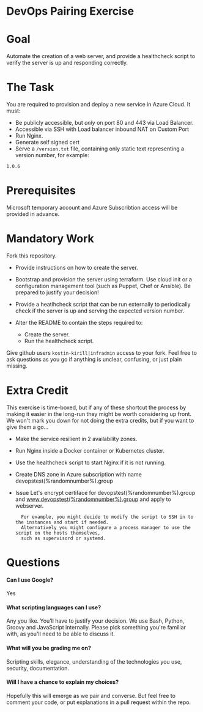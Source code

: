 DevOps Pairing Exercise
=======================

# Goal

Automate the creation of a web server, and provide a healthcheck script to verify the server is up and responding correctly.

# The Task

You are required to provision and deploy a new service in Azure Cloud. It must:

* Be publicly accessible, but *only* on port 80 and 443 via Load Balancer.
* Accessible via SSH with Load balancer inbound NAT on Custom Port
* Run Nginx.
* Generate self signed cert
* Serve a `/version.txt` file, containing only static text representing a version number, for example:

```
1.0.6
```

# Prerequisites

Microsoft temporary account and Azure Subscribtion access will be provided in advance.

# Mandatory Work

Fork this repository.

* Provide instructions on how to create the server.

* Bootstrap and provision the server using terraform. Use cloud init or a configuration management tool (such as Puppet, Chef or Ansible). Be prepared to justify your decision!

* Provide a heatlhcheck script that can be run externally to periodically check if the server is up and serving the expected version number.

* Alter the README to contain the steps required to:
  * Create the server.
  * Run the healthcheck script.

Give github users `kostin-kirill|infradmin` access to your fork.
Feel free to ask questions as you go if anything is unclear, confusing, or just plain missing.

# Extra Credit

This exercise is time-boxed, but if any of these shortcut the process by making it easier in the long-run they might be worth considering up front. We won't mark you down for not doing the extra credits, but if you want to give them a go...

* Make the service resilient in 2 availability zones.
* Run Nginx inside a Docker container or Kubernetes cluster.
* Use the healthcheck script to start Nginx if it is not running.
* Create DNS zone in Azure subscription with name devopstest(%randomnumber%).group
* Issue Let's encrypt certiface for devopstest(%randomnumber%).group and www.devopstest(%randomnumber%).group and apply to webserver. 

        For example, you might decide to modify the script to SSH in to the instances and start if needed.
        Alternatively you might configure a process manager to use the script on the hosts themselves,
        such as supervisord or systemd.

# Questions

#### Can I use Google?

Yes

#### What scripting languages can I use?

Any you like. You’ll have to justify your decision. We use Bash, Python, Groovy and JavaScript internally. Please pick something you're familiar with, as you'll need to be able to discuss it.

#### What will you be grading me on?

Scripting skills, elegance, understanding of the technologies you use, security, documentation.

#### Will I have a chance to explain my choices?

Hopefully this will emerge as we pair and converse.
But feel free to comment your code, or put explanations in a pull request within the repo.
